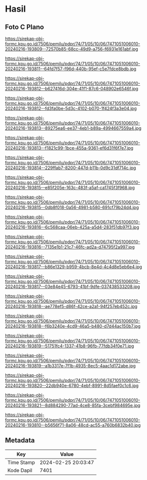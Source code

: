 # Hasil

## Foto C Plano

https://sirekap-obj-formc.kpu.go.id/7506/pemilu/pdpr/74/71/05/10/06/7471051006010-20240216-193809--72570b85-68cc-49d9-a756-f6931e161abf.jpg

https://sirekap-obj-formc.kpu.go.id/7506/pemilu/pdpr/74/71/05/10/06/7471051006010-20240216-193811--64fd7f57-f96d-440b-95ef-c5e7fdce8bdb.jpg

https://sirekap-obj-formc.kpu.go.id/7506/pemilu/pdpr/74/71/05/10/06/7471051006010-20240216-193812--b627416d-304e-41f1-87c6-048902e6546f.jpg

https://sirekap-obj-formc.kpu.go.id/7506/pemilu/pdpr/74/71/05/10/06/7471051006010-20240216-193812--fd3fa0be-5d3c-4102-b070-1f424f3a3e04.jpg

https://sirekap-obj-formc.kpu.go.id/7506/pemilu/pdpr/74/71/05/10/06/7471051006010-20240216-193813--89275ea6-ee37-4eb1-b89a-4994667559a4.jpg

https://sirekap-obj-formc.kpu.go.id/7506/pemilu/pdpr/74/71/05/10/06/7471051006010-20240216-193813--f1821c99-1bce-455a-9361-ef6d31f6f7e7.jpg

https://sirekap-obj-formc.kpu.go.id/7506/pemilu/pdpr/74/71/05/10/06/7471051006010-20240216-193814--229ffab7-8200-447d-b11b-0d9c31df714c.jpg

https://sirekap-obj-formc.kpu.go.id/7506/pemilu/pdpr/74/71/05/10/06/7471051006010-20240216-193815--e85f205e-163c-483f-a5af-ca1745f3f968.jpg

https://sirekap-obj-formc.kpu.go.id/7506/pemilu/pdpr/74/71/05/10/06/7471051006010-20240216-193815--0db8f018-0a56-4981-b580-691cf79b24d4.jpg

https://sirekap-obj-formc.kpu.go.id/7506/pemilu/pdpr/74/71/05/10/06/7471051006010-20240216-193816--6c568caa-06eb-425a-a5d4-283f51db97f3.jpg

https://sirekap-obj-formc.kpu.go.id/7506/pemilu/pdpr/74/71/05/10/06/7471051006010-20240216-193816--7135e1b1-21c7-46fc-ad2a-d74795f2a997.jpg

https://sirekap-obj-formc.kpu.go.id/7506/pemilu/pdpr/74/71/05/10/06/7471051006010-20240216-193817--b86e1329-b959-4bcb-8e4d-4c4d8e5eb6e4.jpg

https://sirekap-obj-formc.kpu.go.id/7506/pemilu/pdpr/74/71/05/10/06/7471051006010-20240216-193817--03e84e45-6793-41bf-9dfe-037438533208.jpg

https://sirekap-obj-formc.kpu.go.id/7506/pemilu/pdpr/74/71/05/10/06/7471051006010-20240216-193818--ae778ef5-d86f-42ce-a2a1-94f257eb452c.jpg

https://sirekap-obj-formc.kpu.go.id/7506/pemilu/pdpr/74/71/05/10/06/7471051006010-20240216-193818--f6b3240e-4cd9-46a5-b480-d7d44ac150b7.jpg

https://sirekap-obj-formc.kpu.go.id/7506/pemilu/pdpr/74/71/05/10/06/7471051006010-20240216-193819--51751fc4-1337-41b8-96fb-77fdb34f0e71.jpg

https://sirekap-obj-formc.kpu.go.id/7506/pemilu/pdpr/74/71/05/10/06/7471051006010-20240216-193819--a1b3317e-7f1b-4935-8ec5-4aac1d172abe.jpg

https://sirekap-obj-formc.kpu.go.id/7506/pemilu/pdpr/74/71/05/10/06/7471051006010-20240216-193820--22db940e-6780-4ebf-8991-8d5faef0c1c6.jpg

https://sirekap-obj-formc.kpu.go.id/7506/pemilu/pdpr/74/71/05/10/06/7471051006010-20240216-193821--8d884290-77ad-4ce8-85fa-3cebf984695e.jpg

https://sirekap-obj-formc.kpu.go.id/7506/pemilu/pdpr/74/71/05/10/06/7471051006010-20240216-193810--b5656f71-8a06-48cd-ac55-a760b6832b40.jpg


## Metadata

| Key        | Value               |
| ---------- | ------------------- |
| Time Stamp | 2024-02-25 20:03:47 |
| Kode Dapil | 7401                |



